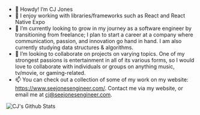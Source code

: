 - 👋 Howdy! I’m CJ Jones
- 👀 I enjoy working with libraries/frameworks such as React and React Native Expo
- 🌱 I’m currently looking to grow in my journey as a software engineer by transitioning from freelance; I plan to start a career at a company where communication, passion, and innovation go hand in hand. I am also currently studying data structures & algorithms.
- 🤘 I’m looking to collaborate on projects on varying topics. One of my strongest passions is entertainment in all of its various forms, so I would love to collaborate with individuals or groups on anything music, tv/movie, or gaming-related. 
- 📫 You can check out a collection of some of my work on my website: https://www.seejonesengineer.com/. Contact me via my website, or email me at cj@seejonesengineer.com.




![CJ's Github Stats](https://github-readme-stats.vercel.app/api?username=cjones-87&theme=highcontrast&show_icons=true&count_private=true)
